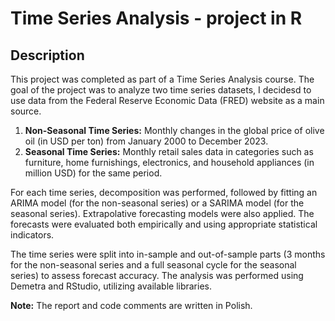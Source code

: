 # Time Series Analysis - project in R

## Description

This project was completed as part of a Time Series Analysis course. The goal of the project was to analyze two time series datasets, I decidesd to use data from the Federal Reserve Economic Data (FRED) website as a main source.

1. **Non-Seasonal Time Series:** Monthly changes in the global price of olive oil (in USD per ton) from January 2000 to December 2023.
2. **Seasonal Time Series:** Monthly retail sales data in categories such as furniture, home furnishings, electronics, and household appliances (in million USD) for the same period.

For each time series, decomposition was performed, followed by fitting an ARIMA model (for the non-seasonal series) or a SARIMA model (for the seasonal series). Extrapolative forecasting models were also applied. The forecasts were evaluated both empirically and using appropriate statistical indicators.

The time series were split into in-sample and out-of-sample parts (3 months for the non-seasonal series and a full seasonal cycle for the seasonal series) to assess forecast accuracy. The analysis was performed using Demetra and RStudio, utilizing available libraries.

**Note:** The report and code comments are written in Polish.
